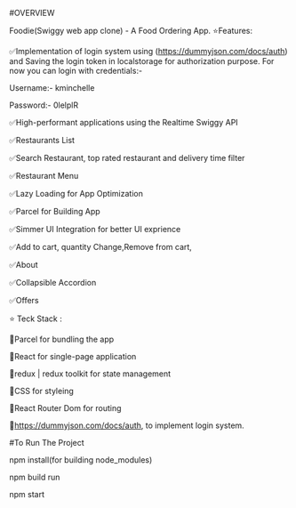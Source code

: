 #OVERVIEW

Foodie(Swiggy web app clone) - A Food Ordering App.
⭐Features:

✅Implementation of login system using (https://dummyjson.com/docs/auth) and Saving the login token in localstorage for authorization purpose.
For now you can login with credentials:-

Username:- kminchelle

Password:- 0lelplR

✅High-performant applications using the Realtime Swiggy API

✅Restaurants List

✅Search Restaurant, top rated restaurant and delivery time filter

✅Restaurant Menu

✅Lazy Loading for App Optimization

✅Parcel for Building App

✅Simmer UI Integration for better UI exprience

✅Add to cart, quantity Change,Remove from cart,

✅About

✅Collapsible Accordion

✅Offers


⭐ Teck Stack :

🚀Parcel for bundling the app

🚀React for single-page application

🚀redux | redux toolkit for state management

🚀CSS for styleing

🚀React Router Dom for routing

🚀https://dummyjson.com/docs/auth, to implement login system.


#To Run The Project

npm install(for building node_modules)

npm build run

npm start
